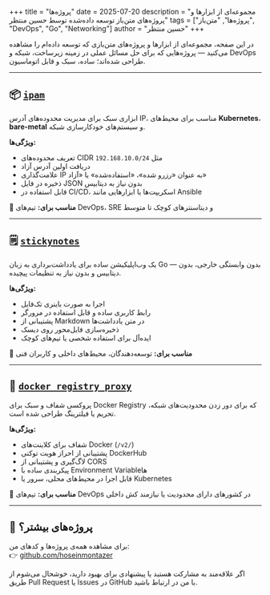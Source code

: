 +++
title = "پروژه‌ها"
date = 2025-07-20
description = "مجموعه‌ای از ابزارها و پروژه‌های متن‌باز توسعه داده‌شده توسط حسین منتظر"
tags = ["پروژه‌ها", "متن‌باز", "DevOps", "Go", "Networking"]
author = "حسین منتظر"
+++

در این صفحه، مجموعه‌ای از ابزارها و پروژه‌های متن‌بازی که توسعه داده‌ام را مشاهده می‌کنید — پروژه‌هایی که برای حل مسائل عملی در زمینه زیرساخت، شبکه و DevOps طراحی شده‌اند؛ ساده، سبک و قابل اتوماسیون.

---

## 📦 [`ipam`](https://github.com/hoseinmontazer/ipam)

ابزاری سبک برای مدیریت محدوده‌های آدرس IP، مناسب برای محیط‌های **Kubernetes**، **bare-metal** و سیستم‌های خودکارسازی شبکه.

**ویژگی‌ها:**
- تعریف محدوده‌های CIDR مثل `192.168.10.0/24`
- دریافت اولین آدرس آزاد
- علامت‌گذاری IP به عنوان «رزرو شده»، «استفاده‌شده» یا «آزاد»
- ذخیره در فایل JSON بدون نیاز به دیتابیس
- قابل استفاده در CI/CD، اسکریپت‌ها یا ابزارهایی مانند Ansible

📌 **مناسب برای:** تیم‌های DevOps، SRE و دیتاسنترهای کوچک تا متوسط

---

## 🗒️ [`stickynotes`](https://github.com/hoseinmontazer/stickynotes)

یک وب‌اپلیکیشن ساده برای یادداشت‌برداری به زبان Go — بدون وابستگی خارجی، بدون دیتابیس و بدون نیاز به تنظیمات پیچیده.

**ویژگی‌ها:**
- اجرا به صورت باینری تک‌فایل
- رابط کاربری ساده و قابل استفاده در مرورگر
- پشتیبانی از Markdown در متن یادداشت‌ها
- ذخیره‌سازی فایل‌محور روی دیسک
- ایده‌آل برای استفاده شخصی یا تیم‌های کوچک

📌 **مناسب برای:** توسعه‌دهندگان، محیط‌های داخلی و کاربران فنی

---

## 🐳 [`docker_registry_proxy`](https://github.com/hoseinmontazer/docker_registry_proxy)

پروکسی شفاف و سبک برای Docker Registry که برای دور زدن محدودیت‌های شبکه، تحریم یا فیلترینگ طراحی شده است.

**ویژگی‌ها:**
- شفاف برای کلاینت‌های Docker (`/v2/`)
- پشتیبانی از احراز هویت توکنی DockerHub
- لاگ‌گیری و پشتیبانی از CORS
- پیکربندی ساده با Environment Variableها
- قابل اجرا در محیط‌های محلی، سرور یا Kubernetes

📌 **مناسب برای:** تیم‌های DevOps در کشورهای دارای محدودیت یا نیازمند کش داخلی

---

## 🔗 پروژه‌های بیشتر؟

برای مشاهده همه‌ی پروژه‌ها و کدهای من:  
👉 [github.com/hoseinmontazer](https://github.com/hoseinmontazer)

اگر علاقه‌مند به مشارکت هستید یا پیشنهادی برای بهبود دارید، خوشحال می‌شوم از طریق Pull Request یا Issues در GitHub با من در ارتباط باشید.
